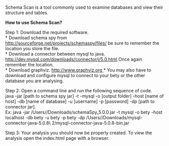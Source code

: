 Schema Scan is a tool commonly used to examine databases and view their structure and tables. 

<strong>How to use Schema Scan?</strong><br>
<p>
Step 1: Download the required software. <br>
* Download schema spy from <a href="http://sourceforge.net/projects/schemaspy/files/">http://sourceforge.net/projects/schemaspy/files/</a> be sure to remember the location you store the file. <br>
* Download a connector between mysql to java. <a href="http://dev.mysql.com/downloads/connector/j/5.0.html"> http://dev.mysql.com/downloads/connector/j/5.0.html</a> Once again remember the location.<br>
* Download graphviz. <a href="http://www.graphviz.org"> http://www.graphviz.org </a>
* You may also have to download and configure mysql to connect to your bety or the other database you are analysing.</p>
<p>Step 2: Open a command line and run the following sequence of code.<br>
java -jar [path to schema spy jar] -t -mysql -o [output folder] -host [name of host] -db [name of database] -u [username] -p [password] -dp [path to connector jar].<br>
Ex: 
java -jar /Users//Downloads/schemaSpy_5.0.0.jar  -t mysql -o bety -host localhost -db bety -u bety -p bety -dp /Users//Downloads/mysql-connector-java-5.0.8\ 2/mysql-connector-java-5.0.8-bin.jar <br></p>
Step 3: Your analysis you should now be properly created. To view the analysis open the index.html page with a browser. 
